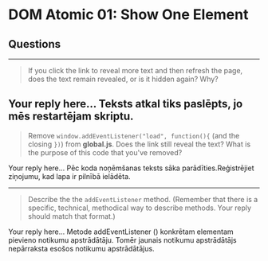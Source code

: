 # DOM Atomic 01: Show One Element

## Questions

---

> If you click the link to reveal more text and then refresh the page, does the text remain revealed, or is it hidden again? Why?

Your reply here...
Teksts atkal tiks paslēpts, jo mēs restartējam skriptu.
---

> Remove `window.addEventListener("load", function(){` (and the closing `})`) from **global.js**. Does the link still reveal the text? What is the purpose of this code that you've removed?

Your reply here...
Pēc koda noņēmšanas teksts sāka parādīties.Reģistrējiet ziņojumu, kad lapa ir pilnībā ielādēta.

---

> Describe the the `addEventListener` method. (Remember that there is a specific, technical, methodical way to describe methods. Your reply should match that format.)

Your reply here...
Metode addEventListener () konkrētam elementam pievieno notikumu apstrādātāju. Tomēr jaunais notikumu apstrādātājs nepārraksta esošos notikumu apstrādātājus.